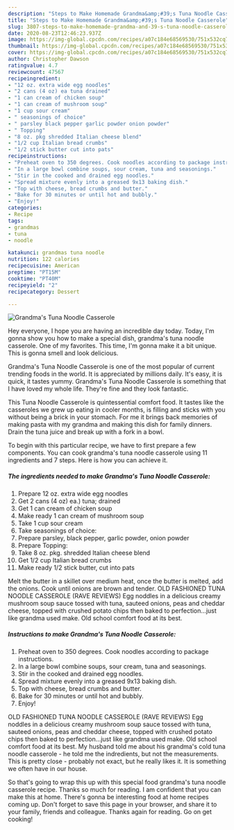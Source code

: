 ```yaml
---
description: "Steps to Make Homemade Grandma&amp;#39;s Tuna Noodle Casserole"
title: "Steps to Make Homemade Grandma&amp;#39;s Tuna Noodle Casserole"
slug: 3807-steps-to-make-homemade-grandma-and-39-s-tuna-noodle-casserole
date: 2020-08-23T12:46:23.937Z
image: https://img-global.cpcdn.com/recipes/a07c184e68569530/751x532cq70/grandmas-tuna-noodle-casserole-recipe-main-photo.jpg
thumbnail: https://img-global.cpcdn.com/recipes/a07c184e68569530/751x532cq70/grandmas-tuna-noodle-casserole-recipe-main-photo.jpg
cover: https://img-global.cpcdn.com/recipes/a07c184e68569530/751x532cq70/grandmas-tuna-noodle-casserole-recipe-main-photo.jpg
author: Christopher Dawson
ratingvalue: 4.7
reviewcount: 47567
recipeingredient:
- "12 oz. extra wide egg noodles"
- "2 cans (4 oz) ea tuna drained"
- "1 can cream of chicken soup"
- "1 can cream of mushroom soup"
- "1 cup sour cream"
- " seasonings of choice"
- " parsley black pepper garlic powder onion powder"
- " Topping"
- "8 oz. pkg shredded Italian cheese blend"
- "1/2 cup Italian bread crumbs"
- "1/2 stick butter cut into pats"
recipeinstructions:
- "Preheat oven to 350 degrees. Cook noodles according to package instructions."
- "In a large bowl combine soups, sour cream, tuna and seasonings."
- "Stir in the cooked and drained egg noodles."
- "Spread mixture evenly into a greased 9x13 baking dish."
- "Top with cheese, bread crumbs and butter."
- "Bake for 30 minutes or until hot and bubbly."
- "Enjoy!"
categories:
- Recipe
tags:
- grandmas
- tuna
- noodle

katakunci: grandmas tuna noodle 
nutrition: 122 calories
recipecuisine: American
preptime: "PT15M"
cooktime: "PT40M"
recipeyield: "2"
recipecategory: Dessert

---
```



![Grandma&#39;s Tuna Noodle Casserole](https://img-global.cpcdn.com/recipes/a07c184e68569530/751x532cq70/grandmas-tuna-noodle-casserole-recipe-main-photo.jpg)

Hey everyone, I hope you are having an incredible day today. Today, I'm gonna show you how to make a special dish, grandma&#39;s tuna noodle casserole. One of my favorites. This time, I'm gonna make it a bit unique. This is gonna smell and look delicious.

Grandma&#39;s Tuna Noodle Casserole is one of the most popular of current trending foods in the world. It is appreciated by millions daily. It's easy, it is quick, it tastes yummy. Grandma&#39;s Tuna Noodle Casserole is something that I have loved my whole life. They're fine and they look fantastic.

This Tuna Noodle Casserole is quintessential comfort food. It tastes like the casseroles we grew up eating in cooler months, is filling and sticks with you without being a brick in your stomach. For me it brings back memories of making pasta with my grandma and making this dish for family dinners. Drain the tuna juice and break up with a fork in a bowl.


To begin with this particular recipe, we have to first prepare a few components. You can cook grandma&#39;s tuna noodle casserole using 11 ingredients and 7 steps. Here is how you can achieve it.

<!--inarticleads1-->

##### The ingredients needed to make Grandma&#39;s Tuna Noodle Casserole:

1. Prepare 12 oz. extra wide egg noodles
1. Get 2 cans (4 oz) ea.) tuna; drained
1. Get 1 can cream of chicken soup
1. Make ready 1 can cream of mushroom soup
1. Take 1 cup sour cream
1. Take  seasonings of choice:
1. Prepare  parsley, black pepper, garlic powder, onion powder
1. Prepare  Topping:
1. Take 8 oz. pkg. shredded Italian cheese blend
1. Get 1/2 cup Italian bread crumbs
1. Make ready 1/2 stick butter, cut into pats


Melt the butter in a skillet over medium heat, once the butter is melted, add the onions. Cook until onions are brown and tender. OLD FASHIONED TUNA NOODLE CASSEROLE (RAVE REVIEWS) Egg noddles in a delicious creamy mushroom soup sauce tossed with tuna, sauteed onions, peas and cheddar cheese, topped with crushed potato chips then baked to perfection…just like grandma used make. Old school comfort food at its best. 

<!--inarticleads2-->

##### Instructions to make Grandma&#39;s Tuna Noodle Casserole:

1. Preheat oven to 350 degrees. Cook noodles according to package instructions.
1. In a large bowl combine soups, sour cream, tuna and seasonings.
1. Stir in the cooked and drained egg noodles.
1. Spread mixture evenly into a greased 9x13 baking dish.
1. Top with cheese, bread crumbs and butter.
1. Bake for 30 minutes or until hot and bubbly.
1. Enjoy!


OLD FASHIONED TUNA NOODLE CASSEROLE (RAVE REVIEWS) Egg noddles in a delicious creamy mushroom soup sauce tossed with tuna, sauteed onions, peas and cheddar cheese, topped with crushed potato chips then baked to perfection…just like grandma used make. Old school comfort food at its best. My husband told me about his grandma&#39;s cold tuna noodle casserole - he told me the indredients, but not the measurements. This is pretty close - probably not exact, but he really likes it. It is something we often have in our house. 

So that's going to wrap this up with this special food grandma&#39;s tuna noodle casserole recipe. Thanks so much for reading. I am confident that you can make this at home. There's gonna be interesting food at home recipes coming up. Don't forget to save this page in your browser, and share it to your family, friends and colleague. Thanks again for reading. Go on get cooking!
